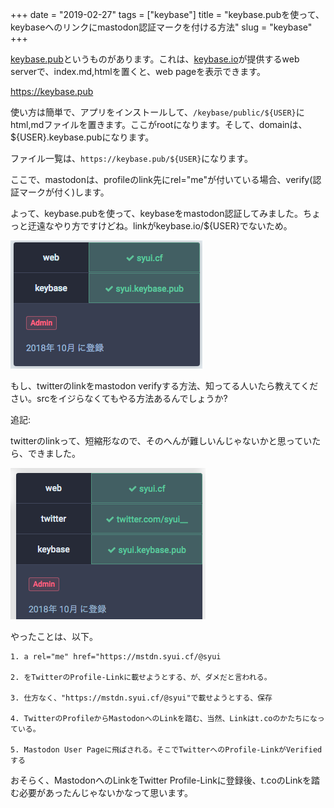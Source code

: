 +++
date = "2019-02-27"
tags = ["keybase"]
title = "keybase.pubを使って、keybaseへのリンクにmastodon認証マークを付ける方法"
slug = "keybase"
+++

[keybase.pub](https://keybase.pub)というものがあります。これは、[keybase.io](https://keybase.io)が提供するweb serverで、index.md,htmlを置くと、web pageを表示できます。

https://keybase.pub

使い方は簡単で、アプリをインストールして、`/keybase/public/${USER}`にhtml,mdファイルを置きます。ここがrootになります。そして、domainは、${USER}.keybase.pubになります。

ファイル一覧は、`https://keybase.pub/${USER}`になります。

ここで、mastodonは、profileのlink先にrel="me"が付いている場合、verify(認証マークが付く)します。

よって、keybase.pubを使って、keybaseをmastodon認証してみました。ちょっと迂遠なやり方ですけどね。linkがkeybase.io/${USER}でないため。

![](https://raw.githubusercontent.com/mba-hack/images/master/mastodon_keybase_pub_01.png)

もし、twitterのlinkをmastodon verifyする方法、知ってる人いたら教えてください。srcをイジらなくてもやる方法あるんでしょうか?

追記:

twitterのlinkって、短縮形なので、そのへんが難しいんじゃないかと思っていたら、できました。

![](https://raw.githubusercontent.com/mba-hack/images/master/mastodon-profile-link-twitter-verified.png)

やったことは、以下。

```
1. a rel="me" href="https://mstdn.syui.cf/@syui

2. をTwitterのProfile-Linkに載せようとする、が、ダメだと言われる。

3. 仕方なく、"https://mstdn.syui.cf/@syui"で載せようとする、保存

4. TwitterのProfileからMastodonへのLinkを踏む、当然、Linkはt.coのかたちになっている。

5. Mastodon User Pageに飛ばされる。そこでTwitterへのProfile-LinkがVerifiedする
```

おそらく、MastodonへのLinkをTwitter Profile-Linkに登録後、t.coのLinkを踏む必要があったんじゃないかなって思います。


